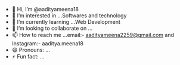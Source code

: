 - 👋 Hi, I’m @aadityameena18
- 👀 I’m interested in ...Softwares and technology
- 🌱 I’m currently learning ...Web Development
- 💞️ I’m looking to collaborate on ...
- 📫 How to reach me ...email:- aadityameena2259@gmail.com and Instagram:- aaditya.meena18
- 😄 Pronouns: ...
- ⚡ Fun fact: ...

<!---
aadityameena18/aadityameena18 is a ✨ special ✨ repository because its `README.md` (this file) appears on your GitHub profile.
You can click the Preview link to take a look at your changes.
--->
